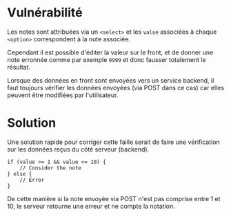 # Vulnérabilité

Les notes sont attribuées via un `<select>` et les `value` associées à chaque `<option>` correspondent à la note associée.

Cependant il est possible d'éditer la valeur sur le front, et de donner une note erronnée comme par exemple `9999` et donc fausser totalement le résultat.

Lorsque des données en front sont envoyées vers un service backend, il faut toujours vérifier les données envoyées (via POST dans ce cas) car elles peuvent être modifiées par l'utilisateur.

# Solution

Une solution rapide pour corriger cette faille serait de faire une vérification sur les données reçus du côté serveur (backend).

```
if (value >= 1 && value <= 10) {
	// Consider the note
} else {
	// Error
}
```

De cette manière si la note envoyée via POST n'est pas comprise entre 1 et 10, le serveur retourne une erreur et ne compte la notation.